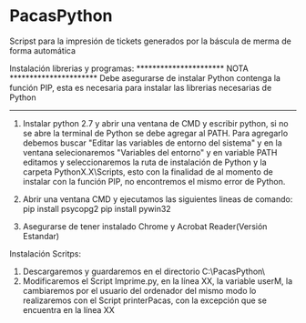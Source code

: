 # PacasPython
Scripst para la impresión de tickets generados por la báscula de merma de forma automática

Instalación librerias y programas:
********************** NOTA **********************
Debe asegurarse de instalar Python contenga la función PIP, esta es necesaria para instalar las librerias necesarias de Python
**************************************************

1. Instalar  python 2.7  y abrir una ventana de CMD y escribir python, si no  se abre la terminal de Python se debe agregar al PATH. 
Para agregarlo debemos buscar "Editar  las variables de entorno del sistema" y en la  ventana selecionaremos "Variables del entorno"
y en variable PATH editamos y seleccionaremos la ruta de instalación de Python y la carpeta PythonX.X\Scripts, esto con la finalidad
de al momento de instalar con la función PIP, no encontremos el mismo error de Python.

2. Abrir una ventana CMD y ejecutamos las siguientes lineas de comando:
pip install psycopg2
pip install pywin32

3. Asegurarse de tener instalado Chrome y Acrobat Reader(Versión Estandar)

Instalación Scritps:
1. Descargaremos y guardaremos en el directorio C:\PacasPython\
2. Modificaremos el Script Imprime.py, en la línea XX, la variable userM, la cambiaremos por el usuario del ordenador del mismo modo
lo realizaremos con el Script printerPacas, con la excepción que se encuentra en la línea XX
